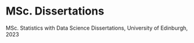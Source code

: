 # MSc. Dissertations
MSc. Statistics with Data Science Dissertations, University of Edinburgh, 2023
